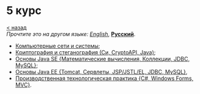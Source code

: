 # 5 курс
[&lt; назад](../../../)  
*Прочтите это на другом языке:* *[English](README.en.md)*, **[Русский](README.md)**.

* [Компьютерные сети и системы](computer%20networks/);
* [Криптография и стеганография (Си, CryptoAPI, Java)](cryptography%20and%20steganography%20(C,%20CryptoAPI,%20java)/);
* [Основы Java SE {Математические вычисления, Коллекции, JDBC, MySQL}](java%20se%20(basics)/);
* [Основы Java EE {Tomcat, Сервлеты, JSP/JSTL/EL, JDBC, MySQL}](java%20ee%20(basics)/),
* [Производственная технологическая практика {C#, Windows Forms, MVC}](production%20technological%20practice%20(Sharp,%20Windows%20Forms,%20MVC)/).
